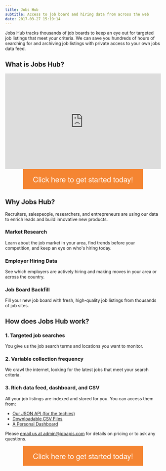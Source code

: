 ```yaml
---
title: Jobs Hub
subtitle: Access to job board and hiring data from across the web
date: 2017-03-27 15:19:14
---
```


Jobs Hub tracks thousands of job boards to keep an eye out for targeted job listings that meet your criteria. We can save you hundreds of hours of searching for and archiving job listings with private access to your own jobs data feed.

## What is Jobs Hub?

<div style="position: relative;
            	padding-bottom: 56.25%;
            	padding-top: 25px;
            	height: 0;">
    <iframe style="position: absolute;
                   	top: 0;
                   	left: 0;
                   	width: 100%;
                   	height: 100%;" width="560" height="315" src="https://www.youtube.com/embed/-3eMVF5HfoA?rel=0&amp;showinfo=0" frameborder="0" allowfullscreen></iframe>
</div>

<div style="text-align:center;">
<a style="
    background-color: #F58532;
    border: none;
    color: white;
    padding: 15px 32px;
    text-decoration: none;
    display: inline-block;
    font-family: 'Raleway', 'Helvetica Neue', Helvetica, Arial, sans-serif;
    font-size: 24px;" href="mailto:admin@jobapis.com?subject=Interested%20in%20Learning%20More%20About%20Jobs%20Hub">Click here to get started today!</a>
</button>
</div>

## Why Jobs Hub?
Recruiters, salespeople, researchers, and entrepreneurs are using our data to enrich leads and build innovative new products.

### Market Research
Learn about the job market in your area, find trends before your competition, and keep an eye on who's hiring today.

### Employer Hiring Data
See which employers are actively hiring and making moves in your area or across the country.

### Job Board Backfill
Fill your new job board with fresh, high-quality job listings from thousands of job sites.

## How does Jobs Hub work?

### 1. Targeted job searches
You give us the job search terms and locations you want to monitor.

### 2. Variable collection frequency
We crawl the internet, looking for the latest jobs that meet your search criteria.

### 3. Rich data feed, dashboard, and CSV
All your job listings are indexed and stored for you. You can access them from:
 
- [Our JSON API (for the techies)](http://developers.jobapis.com/)
- [Downloadable CSV Files](https://goo.gl/zR9B8R)
- [A Personal Dashboard](https://goo.gl/BtwZf1)

Please [email us at admin@jobapis.com](mailto:admin@jobapis.com?subject=Interested%20in%20Learning%20More%20About%20Jobs%20Hub) for details on pricing or to ask any questions.

<div style="text-align:center;">
<a style="
    background-color: #F58532;
    border: none;
    color: white;
    padding: 15px 32px;
    text-decoration: none;
    display: inline-block;
    font-family: 'Raleway', 'Helvetica Neue', Helvetica, Arial, sans-serif;
    font-size: 24px;" href="mailto:admin@jobapis.com?subject=Interested%20in%20Learning%20More%20About%20Jobs%20Hub">Click here to get started today!</a>
</button>
</div>